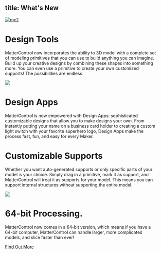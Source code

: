 title: What's New
---
[![mc2](https://user-images.githubusercontent.com/1158332/42059960-0c8c84bc-7ada-11e8-8fb9-0b59daccf008.png)](https://www.matterhackers.com/articles/mattercontrol-whats-new)

# Design Tools

MatterControl now incorporates the ability to 3D model with a complete set of modeling primitives that you can use to build anything you can imagine. Build up your creative designs by combining these shapes into something more. You can even use a primitive to create your own customized supports! The possibilities are endless.

![](https://lh3.googleusercontent.com/ZQcmEZBSLwg5RF1UZZauC86dkQNB9dfwgvmycMHyKBe-XZvcC9iBPUAslSrtfBTJ-byGlsgWElsrvR9bFdxCXk5rN-8=w640)

# Design Apps

MatterControl is now empowered with Design Apps: sophisticated customizable designs that allow you to make designs your own. From instantly putting your name on a business card holder to creating a custom light switch with your favorite superhero logo, Design Apps make the process fast, fun, and easy for every Maker.

# Customizable Supports

Whether you want auto-generated supports or only specific parts of your model is your choice. Simply drag in a primitive, mark it as support, and MatterControl will treat it as supports for your model. This means you can support internal structures without supporting the entire model.

![](https://lh3.googleusercontent.com/adNhE82-DcjwJOuI2XFNjQRhOaQeZp27O8qPWFOlNwD3b94et0sU-l45CnZXk1GAR84XTL4vUf8pFeatLG8PA1lZCg=w640)

# 64-bit Processing.

MatterControl now comes in a 64-bit version, which means if you have a 64-bit computer, MatterControl can handle larger, more complicated models, and slice faster than ever!

[Find Out More](https://www.matterhackers.com/articles/mattercontrol-whats-new)
